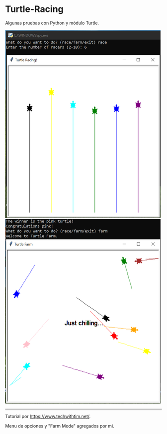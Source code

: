 # Turtle-Racing

Algunas pruebas con Python y módulo Turtle.

<img src="https://github.com/guidocano/Turtle-Racing/blob/main/screenshots/turtle1.png" width="500" > <img src="https://github.com/guidocano/Turtle-Racing/blob/main/screenshots/turtle3.png" width="500" >



-------------------------------------

Tutorial por https://www.techwithtim.net/.

Menu de opciones y "Farm Mode" agregados por mi.
